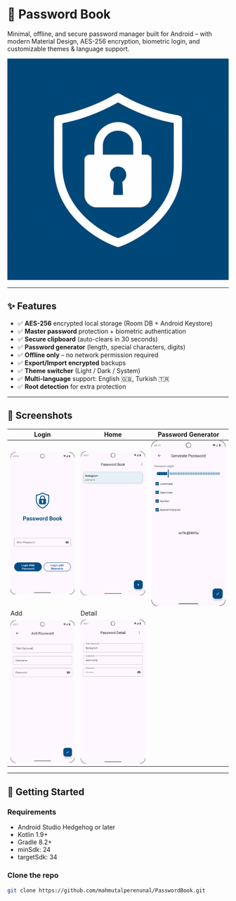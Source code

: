 # 🔐 Password Book

Minimal, offline, and secure password manager built for Android – with modern Material Design, AES-256 encryption, biometric login, and customizable themes & language support.

![Logo](assets/logo.png)

---

## ✨ Features

- ✅ **AES-256** encrypted local storage (Room DB + Android Keystore)
- ✅ **Master password** protection + biometric authentication
- ✅ **Secure clipboard** (auto-clears in 30 seconds)
- ✅ **Password generator** (length, special characters, digits)
- ✅ **Offline only** – no network permission required
- ✅ **Export/Import encrypted** backups
- ✅ **Theme switcher** (Light / Dark / System)
- ✅ **Multi-language** support: English 🇬🇧, Turkish 🇹🇷
- ✅ **Root detection** for extra protection

---

## 📸 Screenshots

| Login | Home | Password Generator |
|-------|------|--------------------|
| ![](assets/screen_login.png) | ![](assets/screen_home.png) | ![](assets/screen_generate.png) |
| Add | Detail |
| ![](assets/screen_add.png) | ![](assets/screen_detail.png) |

---

## 🚀 Getting Started

### Requirements
- Android Studio Hedgehog or later
- Kotlin 1.9+
- Gradle 8.2+
- minSdk: 24  
- targetSdk: 34

### Clone the repo

```bash
git clone https://github.com/mahmutalperenunal/PasswordBook.git
